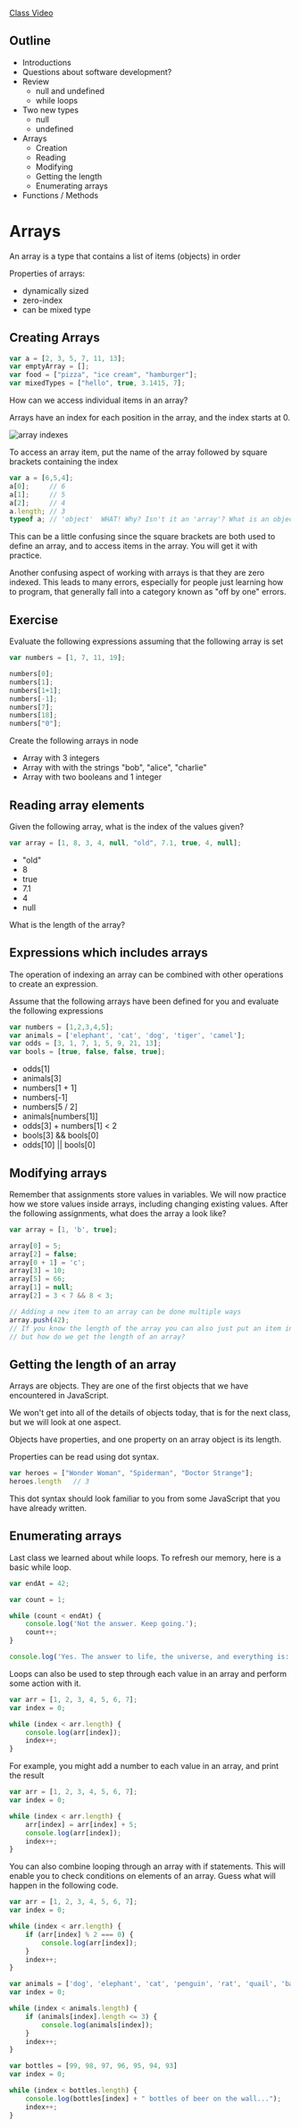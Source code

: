 [Class Video]()

## Outline
* Introductions
* Questions about software development?
* Review
    * null and undefined
    * while loops
* Two new types
    * null
    * undefined
* Arrays
    * Creation
    * Reading
    * Modifying
    * Getting the length
    * Enumerating arrays
* Functions / Methods
  

# Arrays
An array is a type that contains a list of items (objects) in order

Properties of arrays:
* dynamically sized
* zero-index
* can be mixed type

## Creating Arrays

```javascript
var a = [2, 3, 5, 7, 11, 13];
var emptyArray = [];
var food = ["pizza", "ice cream", "hamburger"];
var mixedTypes = ["hello", true, 3.1415, 7];
```
How can we access individual items in an array?

Arrays have an index for each position in the array, and the index starts at 0.

![array indexes](http://voidexception.weebly.com/uploads/1/1/9/4/11944659/4652147_orig.jpg)

To access an array item, put the name of the array followed by square brackets containing the index

```javascript
var a = [6,5,4];
a[0];     // 6
a[1];     // 5
a[2];     // 4
a.length; // 3
typeof a; // 'object'  WHAT! Why? Isn't it an 'array'? What is an object anyway?
```

This can be a little confusing since the square brackets are both used to define an array, and to access items in the array. You will get it with practice.

Another confusing aspect of working with arrays is that they are zero indexed. This leads to many errors, especially for people just learning how to program, that generally fall into a category known as "off by one" errors.

## Exercise
Evaluate the following expressions assuming that the following array is set

```javascript
var numbers = [1, 7, 11, 19];

numbers[0];
numbers[1];
numbers[1+1];
numbers[-1];
numbers[7];
numbers[18];
numbers["0"];
```

Create the following arrays in node

- Array with 3 integers
- Array with with the strings "bob", "alice", "charlie"
- Array with two booleans and 1 integer

## Reading array elements

Given the following array, what is the index of the values given?

```javascript
var array = [1, 8, 3, 4, null, "old", 7.1, true, 4, null];
```

- "old"
- 8
- true
- 7.1
- 4
- null

What is the length of the array?

## Expressions which includes arrays

The operation of indexing an array can be combined with other operations to create an expression. 

Assume that the following arrays have been defined for you and evaluate the following expressions

```javascript
var numbers = [1,2,3,4,5];
var animals = ['elephant', 'cat', 'dog', 'tiger', 'camel'];
var odds = [3, 1, 7, 1, 5, 9, 21, 13];
var bools = [true, false, false, true];
```

- odds[1]
- animals[3]
- numbers[1 + 1]
- numbers[-1]
- numbers[5 / 2]
- animals[numbers[1]]
- odds[3] + numbers[1] < 2
- bools[3] && bools[0]
- odds[10] || bools[0]


## Modifying arrays

Remember that assignments store values in variables. 
We will now practice how we store values inside arrays, including changing existing values.
After the following assignments, what does the array a look like?

```javascript
var array = [1, 'b', true];

array[0] = 5;
array[2] = false;
array[0 + 1] = 'c';
array[3] = 10;
array[5] = 66;
array[1] = null;
array[2] = 3 < 7 && 8 < 3;

// Adding a new item to an array can be done multiple ways
array.push(42);
// If you know the length of the array you can also just put an item into the next position in the array
// but how do we get the length of an array?
```

## Getting the length of an array
Arrays are objects. They are one of the first objects that we have encountered in JavaScript.

We won't get into all of the details of objects today, that is for the next class, but we will look at one aspect.

Objects have properties, and one property on an array object is its length.

Properties can be read using dot syntax.

```javascript
var heroes = ["Wonder Woman", "Spiderman", "Doctor Strange"];
heroes.length   // 3
```

This dot syntax should look familiar to you from some JavaScript that you have already written.

## Enumerating arrays

Last class we learned about while loops. To refresh our memory, here is a basic while loop.

```javascript
var endAt = 42;

var count = 1;

while (count < endAt) {
    console.log('Not the answer. Keep going.');
    count++;
}

console.log('Yes. The answer to life, the universe, and everything is: ' + count);
```

Loops can also be used to step through each value in an array and perform some action with it.

```javascript
var arr = [1, 2, 3, 4, 5, 6, 7];
var index = 0;

while (index < arr.length) {
    console.log(arr[index]);
    index++;
}
```

For example, you might add a number to each value in an array, and print the result

```javascript
var arr = [1, 2, 3, 4, 5, 6, 7];
var index = 0;

while (index < arr.length) {
    arr[index] = arr[index] + 5;
    console.log(arr[index]);
    index++;
}
```

You can also combine looping through an array with if statements.
This will enable you to check conditions on elements of an array. 
Guess what will happen in the following code.

```javascript
var arr = [1, 2, 3, 4, 5, 6, 7];
var index = 0;

while (index < arr.length) {
    if (arr[index] % 2 === 0) {
        console.log(arr[index]);
    }
    index++;
}
```

```javascript
var animals = ['dog', 'elephant', 'cat', 'penguin', 'rat', 'quail', 'bat'];
var index = 0;

while (index < animals.length) {
    if (animals[index].length <= 3) {
        console.log(animals[index]);
    }
    index++;
}
```

```javascript
var bottles = [99, 98, 97, 96, 95, 94, 93]
var index = 0;

while (index < bottles.length) {
    console.log(bottles[index] + " bottles of beer on the wall...");
    index++;
}
```
